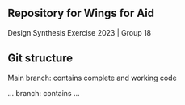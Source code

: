 ## Repository for Wings for Aid
Design Synthesis Exercise 2023 | Group 18

## Git structure
Main branch: contains complete and working code 

... branch: contains ...